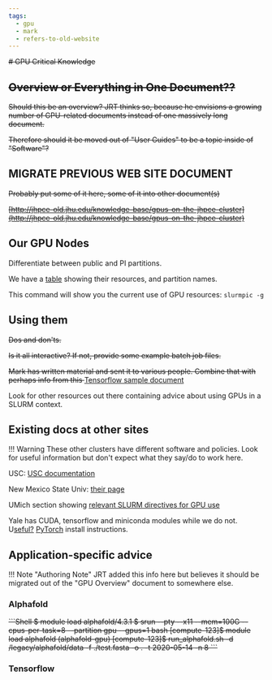 ```yaml
---
tags:
  - gpu
  - mark
  - refers-to-old-website
---
```

<s>
# GPU Critical Knowledge

## Overview or Everything in One Document??

Should this be an overview? JRT thinks so, because he envisions a growing number of GPU-related documents instead of one massively long document. 

Therefore should it be moved out of "User Guides" to be a topic inside of "Software"?
</s>
## MIGRATE PREVIOUS WEB SITE DOCUMENT

<s>
Probably put some of it here, some of it into other document(s)

[http://jhpce-old.jhu.edu/knowledge-base/gpus-on-the-jhpce-cluster](http://jhpce-old.jhu.edu/knowledge-base/gpus-on-the-jhpce-cluster)
</s>

## Our GPU Nodes

Differentiate between public and PI partitions.

We have a [table](../slurm/partitions.md#gpu-partitions) showing their resources, and partition names.

This command will show you the current use of GPU resources: `slurmpic -g`

## Using them

<s>
Dos and don'ts.

Is it all interactive? If not, provide some example batch job files.

Mark has written material and sent it to various people. Combine that with perhaps info from this
</s>
[Tensorflow sample document](https://hpc-docs.cubi.bihealth.org/how-to/software/tensorflow/)

Look for other resources out there containing advice about using GPUs in a SLURM context.

## Existing docs at other sites 

!!! Warning
    These other clusters have different software and policies. Look for useful information but don't expect what they say/do to work here.
    
USC: [USC documentation](https://www.carc.usc.edu/user-information/user-guides/software-and-programming/using-gpus)


New Mexico State Univ: [their page](https://hpc.nmsu.edu/discovery/slurm/gpu-jobs/)

UMich section showing [relevant SLURM directives for GPU use](https://arc.umich.edu/greatlakes/slurm-user-guide/)

Yale has CUDA, tensorflow and miniconda modules while we do not. U[seful?](https://docs.ycrc.yale.edu/clusters-at-yale/guides/gpus-cuda/) [PyTorch](https://docs.ycrc.yale.edu/clusters-at-yale/guides/pytorch/) install instructions.


## Application-specific advice

!!! Note "Authoring Note"
    JRT added this info here but believes it should be migrated out of the "GPU Overview" document to somewhere else.

### Alphafold

<s>
```Shell 
$ module load alphafold/4.3.1
$ srun --pty --x11 --mem=100G --cpus-per-task=8 --partition gpu --gpus=1 bash
[compute-123]$ module load alphafold
(alphafold-gpu) [compute-123]$ run_alphafold.sh -d /legacy/alphafold/data -f ./test.fasta -o . -t 2020-05-14 -n 8
```
</s>

### Tensorflow
